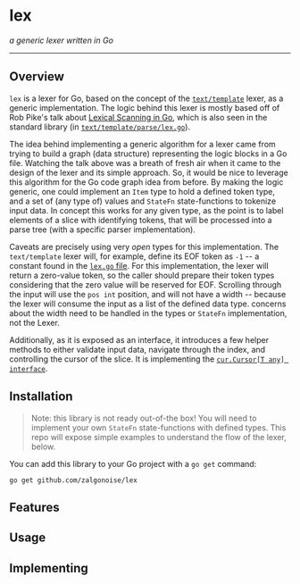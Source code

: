 # lex

*a generic lexer written in Go*

_______________

## Overview

`lex` is a lexer for Go, based on the concept of the [`text/template`](https://pkg.go.dev/text/template) lexer, as a generic implementation. The logic behind this lexer is mostly based off of Rob Pike's talk about [Lexical Scanning in Go](https://www.youtube.com/watch?v=HxaD_trXwRE), which is also seen in the standard library (in [`text/template/parse/lex.go`](https://cs.opensource.google/go/go/+/refs/tags/go1.19.4:src/text/template/parse/lex.go)).


The idea behind implementing a generic algorithm for a lexer came from trying to build a graph (data structure) representing the logic blocks in a Go file. Watching the talk above was a breath of fresh air when it came to the design of the lexer and its simple approach. So, it would be nice to leverage this algorithm for the Go code graph idea from before. By making the logic generic, one could implement an `Item` type to hold a defined token type, and a set of (any type of) values and `StateFn` state-functions to tokenize input data. In concept this works for any given type, as the point is to label elements of a slice with identifying tokens, that will be processed into a parse tree (with a specific parser implementation).

Caveats are precisely using very *open* types for this implementation. The `text/template` lexer will, for example, define its EOF token as `-1` -- a constant found in the [`lex.go` file](https://cs.opensource.google/go/go/+/refs/tags/go1.19.4:src/text/template/parse/lex.go;l=93). For this implementation, the lexer will return a zero-value token, so the caller should prepare their token types considering that the zero value will be reserved for EOF. Scrolling through the input will use the `pos int` position, and will not have a width -- because the lexer will consume the input as a list of the defined data type. concerns about the width need to be handled in the types or `StateFn` implementation, not the Lexer.

Additionally, as it is exposed as an interface, it introduces a few helper methods to either validate input data, navigate through the index, and controlling the cursor of the slice. It is implementing the [`cur.Cursor[T any] interface`](https://github.com/zalgonoise/cur).

## Installation 

> Note: this library is not ready out-of-the box! You will need to implement your own `StateFn` state-functions with defined types. This repo will expose simple examples to understand the flow of the lexer, below.

You can add this library to your Go project with a `go get` command:

```
go get github.com/zalgonoise/lex
```

## Features

## Usage

## Implementing
